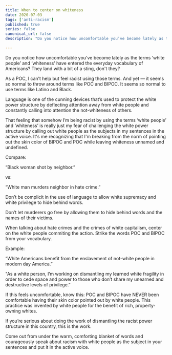 ```yaml
---
title: When to center on whiteness
date: 2020-07-03
tags: ['anti-racism']
published: true
series: false
canonical_url: false
description: "Do you notice how uncomfortable you’ve become lately as the terms ‘white people’ and ‘whiteness’ have entered the everyday vocabulary of Americans?"

---
```


Do you notice how uncomfortable you’ve become lately as the terms ‘white people’ and ‘whiteness’ have entered the everyday vocabulary of Americans? They land with a bit of a sting, don't they? 

As a POC, I can’t help but feel racist using those terms. And yet — it seems so normal to throw around terms like POC and BIPOC. It seems so normal to use terms like Latino and Black. 

Language is one of the cunning devices that’s used to protect the white power structure by deflecting attention away from white people and constantly calling into attention the not-whiteness of others. 

That feeling that somehow I’m being racist by using the terms ‘white people’ and ‘whiteness’ is really just my fear of challenging the white power structure by calling out white people as the subjects in my sentences in the active voice. It's me recognizing that I'm breaking from the norm of pointing out the skin color of BIPOC and POC while leaving whiteness unnamed and undefined. 

Compare:

“Black woman shot by neighbor.”

vs:

“White man murders neighbor in hate crime.”

Don’t be complicit in the use of language to allow white supremacy and white privilege to hide behind words.

Don’t let murderers go free by allowing them to hide behind words and the names of their victims. 

When talking about hate crimes and the crimes of white capitalism, center on the white people commiting the action. Strike the words POC and BIPOC from your vocabulary.  

Example:

“White Americans benefit from the enslavement of not-white people in modern day America.”

"As a white person, I’m working on dismantling my learned white fragility in order to cede space and power to those who don’t share my unearned and destructive levels of privilege.” 

If this feels uncomfortable, know this: POC and BIPOC have NEVER been comfortable having their skin color pointed out by white people. This practice was invented by white people for the benefit of rich, property-owning whites. 

If you’re serious about doing the work of dismantling the racist power structure in this country, this is the work. 

Come out from under the warm, comforting blanket of words and courageously speak about racism with white people as the subject in your sentences and put it in the active voice. 
